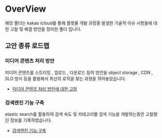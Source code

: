 # OverView
해당 폴더는 kakao icloud를 통해 플랫폼 개발 과정중 발생한 기술적 이슈 사항들에 대한 고찰 및 해결 방안을 정리한 폴더 입니다.

## 고안 종류 로드맵
### 미디어 콘텐츠 처리 방안
미디어 콘텐츠를 스트리밍 , 업로드 , 다운로드 등의 방안을 object storage , CDN , SLO 방식 등을 활용해서 최선의 로직을 찾는 과정을 적어놓았습니다.

- [미디어 콘텐츠 처리 방안에 대한 고찰](./README_모음/미디어콘텐츠_처리.md)

### 검색엔진 기능 구축
elastic search를 활용하여 검색 속도 및 카테고리별 검색 기능을 개발하는동안 고찰했던 정보를 기록하였습니다.

- [검색엔진 기능 구축](./README_모음/검색엔진_기능_구축.md)